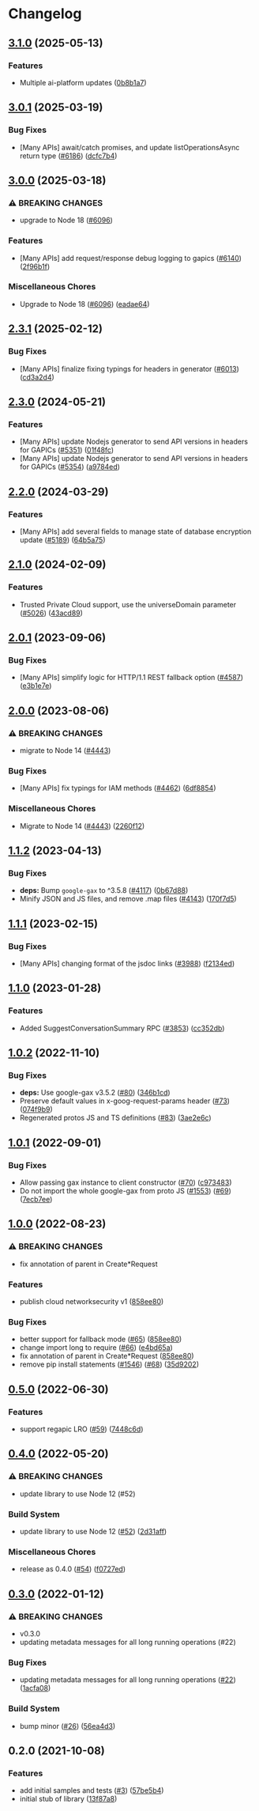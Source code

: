# Changelog

## [3.1.0](https://github.com/googleapis/google-cloud-node/compare/network-security-v3.0.1...network-security-v3.1.0) (2025-05-13)


### Features

* Multiple ai-platform updates ([0b8b1a7](https://github.com/googleapis/google-cloud-node/commit/0b8b1a75f33bdf94000321d239834b9b10757862))

## [3.0.1](https://github.com/googleapis/google-cloud-node/compare/network-security-v3.0.0...network-security-v3.0.1) (2025-03-19)


### Bug Fixes

* [Many APIs] await/catch promises, and update listOperationsAsync return type ([#6186](https://github.com/googleapis/google-cloud-node/issues/6186)) ([dcfc7b4](https://github.com/googleapis/google-cloud-node/commit/dcfc7b492a2ac3fb86b93ae1375bac1c5153d049))

## [3.0.0](https://github.com/googleapis/google-cloud-node/compare/network-security-v2.3.1...network-security-v3.0.0) (2025-03-18)


### ⚠ BREAKING CHANGES

* upgrade to Node 18 ([#6096](https://github.com/googleapis/google-cloud-node/issues/6096))

### Features

* [Many APIs] add request/response debug logging to gapics ([#6140](https://github.com/googleapis/google-cloud-node/issues/6140)) ([2f96b1f](https://github.com/googleapis/google-cloud-node/commit/2f96b1f95dd6b7cb89871b56e5ea5aadf5454292))


### Miscellaneous Chores

* Upgrade to Node 18 ([#6096](https://github.com/googleapis/google-cloud-node/issues/6096)) ([eadae64](https://github.com/googleapis/google-cloud-node/commit/eadae64d54e07aa2c65097ea52e65008d4e87436))

## [2.3.1](https://github.com/googleapis/google-cloud-node/compare/network-security-v2.3.0...network-security-v2.3.1) (2025-02-12)


### Bug Fixes

* [Many APIs] finalize fixing typings for headers in generator ([#6013](https://github.com/googleapis/google-cloud-node/issues/6013)) ([cd3a2d4](https://github.com/googleapis/google-cloud-node/commit/cd3a2d44fc7a9b3798346162ba19df1c748fba58))

## [2.3.0](https://github.com/googleapis/google-cloud-node/compare/network-security-v2.2.0...network-security-v2.3.0) (2024-05-21)


### Features

* [Many APIs] update Nodejs generator to send API versions in headers for GAPICs ([#5351](https://github.com/googleapis/google-cloud-node/issues/5351)) ([01f48fc](https://github.com/googleapis/google-cloud-node/commit/01f48fce63ec4ddf801d59ee2b8c0db9f6fb8372))
* [Many APIs] update Nodejs generator to send API versions in headers for GAPICs ([#5354](https://github.com/googleapis/google-cloud-node/issues/5354)) ([a9784ed](https://github.com/googleapis/google-cloud-node/commit/a9784ed3db6ee96d171762308bbbcd57390b6866))

## [2.2.0](https://github.com/googleapis/google-cloud-node/compare/network-security-v2.1.0...network-security-v2.2.0) (2024-03-29)


### Features

* [Many APIs] add several fields to manage state of database encryption update ([#5189](https://github.com/googleapis/google-cloud-node/issues/5189)) ([64b5a75](https://github.com/googleapis/google-cloud-node/commit/64b5a759caa979837199086c2d546a565ad2b3b1))

## [2.1.0](https://github.com/googleapis/google-cloud-node/compare/network-security-v2.0.1...network-security-v2.1.0) (2024-02-09)


### Features

* Trusted Private Cloud support, use the universeDomain parameter  ([#5026](https://github.com/googleapis/google-cloud-node/issues/5026)) ([43acd89](https://github.com/googleapis/google-cloud-node/commit/43acd893e6c428f219d62f0c4264e4db78b99f99))

## [2.0.1](https://github.com/googleapis/google-cloud-node/compare/network-security-v2.0.0...network-security-v2.0.1) (2023-09-06)


### Bug Fixes

* [Many APIs] simplify logic for HTTP/1.1 REST fallback option ([#4587](https://github.com/googleapis/google-cloud-node/issues/4587)) ([e3b1e7e](https://github.com/googleapis/google-cloud-node/commit/e3b1e7e46d666abb4df28c3cd69e97c08b88445a))

## [2.0.0](https://github.com/googleapis/google-cloud-node/compare/network-security-v1.1.2...network-security-v2.0.0) (2023-08-06)


### ⚠ BREAKING CHANGES

* migrate to Node 14 ([#4443](https://github.com/googleapis/google-cloud-node/issues/4443))

### Bug Fixes

* [Many APIs] fix typings for IAM methods ([#4462](https://github.com/googleapis/google-cloud-node/issues/4462)) ([6df8854](https://github.com/googleapis/google-cloud-node/commit/6df8854fdfbf62e6374f79d785f142b2f2e6cfae))


### Miscellaneous Chores

* Migrate to Node 14 ([#4443](https://github.com/googleapis/google-cloud-node/issues/4443)) ([2260f12](https://github.com/googleapis/google-cloud-node/commit/2260f12543d171bda95345e53475f5f0fdc45770))

## [1.1.2](https://github.com/googleapis/google-cloud-node/compare/network-security-v1.1.1...network-security-v1.1.2) (2023-04-13)


### Bug Fixes

* **deps:** Bump `google-gax` to ^3.5.8 ([#4117](https://github.com/googleapis/google-cloud-node/issues/4117)) ([0b67d88](https://github.com/googleapis/google-cloud-node/commit/0b67d883963643ce1b4f6d2ccd3e8d37adf6e029))
* Minify JSON and JS files, and remove .map files ([#4143](https://github.com/googleapis/google-cloud-node/issues/4143)) ([170f7d5](https://github.com/googleapis/google-cloud-node/commit/170f7d57b8fd344d182a8e758867b8124722eebc))

## [1.1.1](https://github.com/googleapis/google-cloud-node/compare/network-security-v1.1.0...network-security-v1.1.1) (2023-02-15)


### Bug Fixes

* [Many APIs] changing format of the jsdoc links ([#3988](https://github.com/googleapis/google-cloud-node/issues/3988)) ([f2134ed](https://github.com/googleapis/google-cloud-node/commit/f2134ed5f166a3bb7dd0bed556700f0b0fd9756a))

## [1.1.0](https://github.com/googleapis/google-cloud-node/compare/network-security-v1.0.2...network-security-v1.1.0) (2023-01-28)


### Features

* Added SuggestConversationSummary RPC ([#3853](https://github.com/googleapis/google-cloud-node/issues/3853)) ([cc352db](https://github.com/googleapis/google-cloud-node/commit/cc352db97f3bd8925bf1a7631a0ae64ff976fa4e))

## [1.0.2](https://github.com/googleapis/nodejs-network-security/compare/v1.0.1...v1.0.2) (2022-11-10)


### Bug Fixes

* **deps:** Use google-gax v3.5.2 ([#80](https://github.com/googleapis/nodejs-network-security/issues/80)) ([346b1cd](https://github.com/googleapis/nodejs-network-security/commit/346b1cdca24e8a1a34ddc550aaa9abb3e1b667a2))
* Preserve default values in x-goog-request-params header ([#73](https://github.com/googleapis/nodejs-network-security/issues/73)) ([074f9b9](https://github.com/googleapis/nodejs-network-security/commit/074f9b93aff9fb20626eeffc9569ab10d6723c51))
* Regenerated protos JS and TS definitions ([#83](https://github.com/googleapis/nodejs-network-security/issues/83)) ([3ae2e6c](https://github.com/googleapis/nodejs-network-security/commit/3ae2e6c373d1bc249fe7100533ebc818fb7dc95c))

## [1.0.1](https://github.com/googleapis/nodejs-network-security/compare/v1.0.0...v1.0.1) (2022-09-01)


### Bug Fixes

* Allow passing gax instance to client constructor ([#70](https://github.com/googleapis/nodejs-network-security/issues/70)) ([c973483](https://github.com/googleapis/nodejs-network-security/commit/c9734837faed2fb8ed93eafcd3bacff2f019f3d6))
* Do not import the whole google-gax from proto JS ([#1553](https://github.com/googleapis/nodejs-network-security/issues/1553)) ([#69](https://github.com/googleapis/nodejs-network-security/issues/69)) ([7ecb7ee](https://github.com/googleapis/nodejs-network-security/commit/7ecb7ee199213c5da40fac7adc7e5225944c29fa))

## [1.0.0](https://github.com/googleapis/nodejs-network-security/compare/v0.5.0...v1.0.0) (2022-08-23)


### ⚠ BREAKING CHANGES

* fix annotation of parent in Create*Request

### Features

* publish cloud networksecurity v1 ([858ee80](https://github.com/googleapis/nodejs-network-security/commit/858ee804679e04d8e895ed2028eacc5caeb8afe5))


### Bug Fixes

* better support for fallback mode ([#65](https://github.com/googleapis/nodejs-network-security/issues/65)) ([858ee80](https://github.com/googleapis/nodejs-network-security/commit/858ee804679e04d8e895ed2028eacc5caeb8afe5))
* change import long to require ([#66](https://github.com/googleapis/nodejs-network-security/issues/66)) ([e4bd65a](https://github.com/googleapis/nodejs-network-security/commit/e4bd65acc43bf259ee39edf0fcd5121ab2abcc1c))
* fix annotation of parent in Create*Request ([858ee80](https://github.com/googleapis/nodejs-network-security/commit/858ee804679e04d8e895ed2028eacc5caeb8afe5))
* remove pip install statements ([#1546](https://github.com/googleapis/nodejs-network-security/issues/1546)) ([#68](https://github.com/googleapis/nodejs-network-security/issues/68)) ([35d9202](https://github.com/googleapis/nodejs-network-security/commit/35d920268ffc865ecaac9ad2e9db56290b677763))

## [0.5.0](https://github.com/googleapis/nodejs-network-security/compare/v0.4.0...v0.5.0) (2022-06-30)


### Features

* support regapic LRO ([#59](https://github.com/googleapis/nodejs-network-security/issues/59)) ([7448c6d](https://github.com/googleapis/nodejs-network-security/commit/7448c6d295bea98a42f0d9d9956b180783f2c803))

## [0.4.0](https://github.com/googleapis/nodejs-network-security/compare/v0.3.0...v0.4.0) (2022-05-20)


### ⚠ BREAKING CHANGES

* update library to use Node 12 (#52)

### Build System

* update library to use Node 12 ([#52](https://github.com/googleapis/nodejs-network-security/issues/52)) ([2d31aff](https://github.com/googleapis/nodejs-network-security/commit/2d31affe02718b9b7c2cebcc21c9b865e78f4253))


### Miscellaneous Chores

* release as 0.4.0 ([#54](https://github.com/googleapis/nodejs-network-security/issues/54)) ([f0727ed](https://github.com/googleapis/nodejs-network-security/commit/f0727ed9dd74b4848acde017ba3916c00aa3ad6e))

## [0.3.0](https://github.com/googleapis/nodejs-network-security/compare/v0.2.0...v0.3.0) (2022-01-12)


### ⚠ BREAKING CHANGES

* v0.3.0
* updating metadata messages for all long running operations (#22)

### Bug Fixes

* updating metadata messages for all long running operations ([#22](https://github.com/googleapis/nodejs-network-security/issues/22)) ([1acfa08](https://github.com/googleapis/nodejs-network-security/commit/1acfa0889231ab28810ce7ef0ee0eaea89d7df67))


### Build System

* bump minor ([#26](https://github.com/googleapis/nodejs-network-security/issues/26)) ([56ea4d3](https://github.com/googleapis/nodejs-network-security/commit/56ea4d316b0edabe09968f6d1f14dfaf624b923e))

## 0.2.0 (2021-10-08)


### Features

* add initial samples and tests ([#3](https://www.github.com/googleapis/nodejs-network-security/issues/3)) ([57be5b4](https://www.github.com/googleapis/nodejs-network-security/commit/57be5b4135946d29327604e96898ad3fb0867417))
* initial stub of library ([13f87a8](https://www.github.com/googleapis/nodejs-network-security/commit/13f87a808f92dd1231fe85f7a70c8bbede117cc8))
